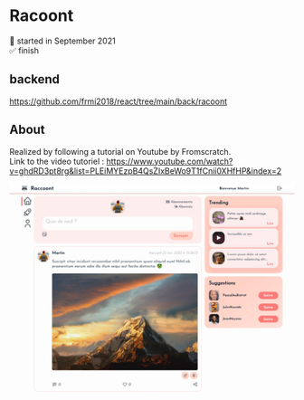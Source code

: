 # Racoont

📅 started in September 2021  
✅ finish

## backend

https://github.com/frmi2018/react/tree/main/back/racoont

## About

Realized by following a tutorial on Youtube by Fromscratch.  
Link to the video tutoriel : https://www.youtube.com/watch?v=ghdRD3pt8rg&list=PLEiMYEzpB4QsZIxBeWo9T1fCnii0XHfHP&index=2

![alt text](https://github.com/frmi2018/react/blob/main/front/racoont/public/img/screenshot.jpg?raw=true)
